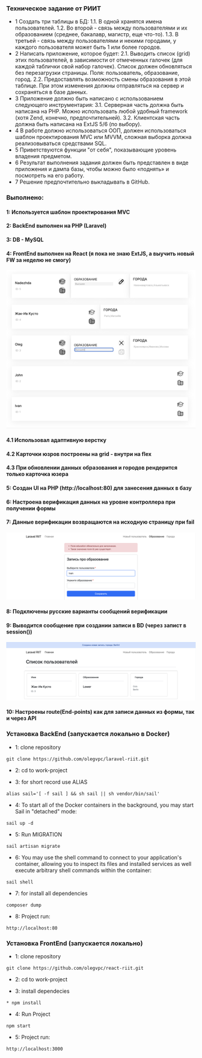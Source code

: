 ### Техническое задание от РИИТ

* 1 Создать три таблицы в БД:
1.1. В одной хранятся имена пользователей.
1.2. Во второй - связь между пользователями и их образованием (среднее, бакалавр,
магистр, еще что-то).
1.3. В третьей - связь между пользователями и некими городами, у каждого пользователя
может быть 1 или более городов.
* 2 Написать приложение, которое будет:
2.1. Выводить список (grid) этих пользователей, в зависимости от отмеченных галочек
(для каждой таблички свой набор галочек). Список должен обновляться без перезагрузки
страницы. Поля: пользователь, образование, город.
2.2. Предоставлять возможность смены образования в этой таблице. При этом изменения
должны отправляться на сервер и сохраняться в базе данных.
* 3 Приложение должно быть написано с использованием следующего инструментария:
3.1. Серверная часть должна быть написана на PHP. Можно использовать любой удобный
framework (хотя Zend, конечно, предпочтительней).
3.2. Клиентская часть должна быть написана на ExtJS 5/6 (по выбору).
* 4 В работе должно использоваться ООП, должен использоваться шаблон проектирования
MVC или MVVM, сложная выборка должна реализовываться средствами SQL.
* 5 Приветствуются функции "от себя", показывающие уровень владения предметом.
* 6 Результат выполнения задания должен быть представлен в виде приложения и дампа
базы, чтобы можно было «поднять» и посмотреть на его работу.
* 7 Решение предпочтительно выкладывать в GitHub.


### Выполнено:
#### 1: Используется шаблон проектирования MVC
#### 2: BackEnd выполнен на PHP (Laravel)
#### 3: DB - MySQL
#### 4: FrontEnd выполнен на React (я пока не знаю ExtJS, а выучить новый FW за неделю не смогу)
![react](https://github.com/olegvpc/laravel-riit/blob/main/images/react.png?raw=true)
#### 4.1 Использовал адаптивную верстку
#### 4.2 Карточки юзров построены на grid - внутри на flex
#### 4.3 При обновлении данных образования и городов рендерится только карточка юзера
#### 5: Создан UI на PHP (http://localhost:80) для занесения данных в базу
#### 6: Настроена верификация данных на уровне контроллера при получении формы
#### 7: Данные верификации возвращаются на исходную страницу при fail
![validation](https://github.com/olegvpc/laravel-riit/blob/main/images/validation.png?raw=true)
#### 8: Подключены русские варианты сообщений верификации
#### 9: Выводится сообщение при создании записи в ВD (через запист в session())
![alert](https://github.com/olegvpc/laravel-riit/blob/main/images/alert.png?raw=true)
#### 10: Настроены route(End-points) как для записи данных из формы, так и через API

### Установка BackEnd (запускается локально в Docker)
* 1: clone repository
``` 
git clone https://github.com/olegvpc/laravel-riit.git
```
* 2: cd to work-project

* 3: for short record use ALIAS
```
alias sail='[ -f sail ] && sh sail || sh vendor/bin/sail'
```
* 4: To start all of the Docker containers in the background, you may start Sail in "detached" mode:
```shell
sail up -d
```
* 5: Run MIGRATION
```shell
sail artisan migrate 
```
* 6: You may use the shell command to connect to your application's container, allowing you to inspect its files and installed services as well execute arbitrary shell commands within the container:
```shell
sail shell
```
* 7: for install all dependencies
```shell
composer dump
```

* 8: Project run: 
```
http://localhost:80
``` 

### Установка FrontEnd (запускается локально)
* 1: clone repository
``` 
git clone https://github.com/olegvpc/react-riit.git
```
* 2: cd to work-project

* 3: install dependecies
```
* npm install
```
* 4: Run Project
```shell
npm start
```
* 5: Project run: 
```
http://localhost:3000
``` 
